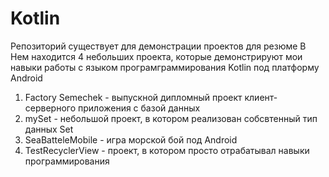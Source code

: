 # Kotlin
Репозиторий существует для демонстрации проектов для резюме
В Нем находится 4 небольших проекта, которые демонстрируют мои навыки работы с языком програмграммирования Kotlin под платформу Android
1. Factory Semechek - выпускной дипломный проект клиент-серверного приложения с базой данных
2. mySet - небольшой проект, в котором реализован собсвтенный тип данных Set
3. SeaBatteleMobile - игра морской бой под Android
4. TestRecyclerView - проект, в котором просто отрабатывал навыки программирования 
